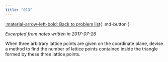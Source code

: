 ```yaml
---
title: "013"
---
```


[:material-arrow-left-bold: Back to problem list](../index.md){ .md-button }

*Excerpted from notes written in 2017-07-26*

When three arbitrary lattice points are given on the coordinate plane, devise a method to find the number of lattice points contained inside the triangle formed by these three lattice points.